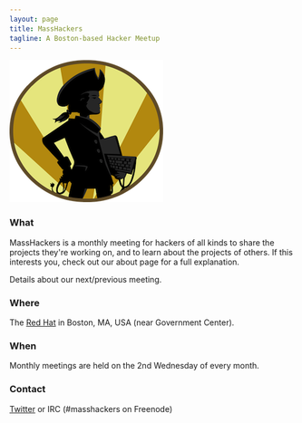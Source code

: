 ```yaml
---
layout: page
title: MassHackers
tagline: A Boston-based Hacker Meetup 
---
```


![MassHackers Logo](./images/masshacker-m.png)

### What

MassHackers is a monthly meeting for hackers of all kinds to share the projects they're working on, and to learn about the projects of others. If this interests you, check out our about page for a full explanation.

Details about our next/previous meeting.

### Where

The [Red Hat](http://redhatboston.com/) in Boston, MA, USA (near Government Center).

### When

Monthly meetings are held on the 2nd Wednesday of every month.

### Contact

[Twitter](https://twitter.com/MassHackers) or IRC (#masshackers on Freenode)
